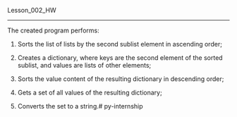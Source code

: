 Lesson_002_HW
_____________

The created program performs:

1) Sorts the list of lists by the second sublist element in ascending order;

2) Creates a dictionary, where keys are the second element of the sorted sublist, and values are lists of other elements;

3) Sorts the value content of the resulting dictionary in descending order;

4) Gets a set of all values of the resulting dictionary;

5) Converts the set to a string.# py-internship
